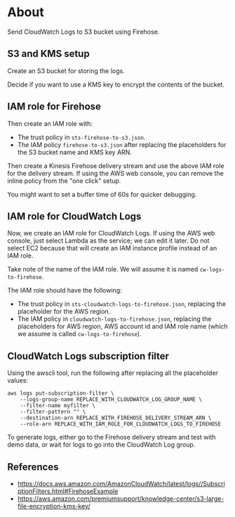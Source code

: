 # About

Send CloudWatch Logs to S3 bucket using Firehose.


## S3 and KMS setup

Create an S3 bucket for storing the logs.

Decide if you want to use a KMS key to encrypt the contents of the bucket.


## IAM role for Firehose

Then create an IAM role with:

- The trust policy in `sts-firehose-to-s3.json`.
- The IAM policy `firehose-to-s3.json` after replacing the placeholders for the S3 bucket name and KMS key ARN.

Then create a Kinesis Firehose delivery stream and use the above IAM role for the delivery stream. If using the AWS web console, you can remove the inline policy from the "one click" setup.

You might want to set a buffer time of 60s for quicker debugging.


## IAM role for CloudWatch Logs

Now, we create an IAM role for CloudWatch Logs. If using the AWS web console, just select Lambda as the service; we can edit it later. Do not select EC2 because that will create an IAM instance profile instead of an IAM role.

Take note of the name of the IAM role. We will assume it is named `cw-logs-to-firehose`.

The IAM role should have the following:

- The trust policy in `sts-cloudwatch-logs-to-firehose.json`, replacing the placeholder for the AWS region.
- The IAM policy in `cloudwatch-logs-to-firehose.json`, replacing the placeholders for AWS region, AWS account id and IAM role name (which we assume is called `cw-logs-to-firehose`).


## CloudWatch Logs subscription filter

Using the awscli tool, run the following after replacing all the placeholder values:
```
aws logs put-subscription-filter \
	--logs-group-name REPLACE_WITH_CLOUDWATCH_LOG_GROUP_NAME \
	--filter-name myfilter \
	--filter-pattern "" \
	--destination-arn REPLACE_WITH_FIREHOSE_DELIVERY_STREAM_ARN \
	--role-arn REPLACE_WITH_IAM_ROLE_FOR_CLOUDWATCH_LOGS_TO_FIREHOSE
```

To generate logs, either go to the Firehose delivery stream and test with demo data, or wait for logs to go into the CloudWatch Log group.


## References

- https://docs.aws.amazon.com/AmazonCloudWatch/latest/logs//SubscriptionFilters.html#FirehoseExample
- https://aws.amazon.com/premiumsupport/knowledge-center/s3-large-file-encryption-kms-key/
